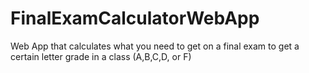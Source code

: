FinalExamCalculatorWebApp
=========================

Web App that calculates what you need to get on a final exam to get a certain letter grade in a class (A,B,C,D, or F)
